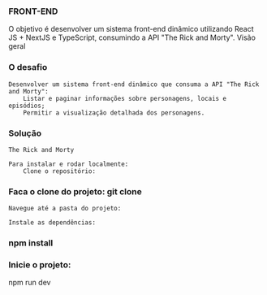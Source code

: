 ### FRONT-END

O objetivo é desenvolver um sistema front-end dinâmico utilizando React JS + NextJS e TypeScript, consumindo a API "The Rick and Morty".
Visão geral

### O desafio

    Desenvolver um sistema front-end dinâmico que consuma a API "The Rick and Morty":
        Listar e paginar informações sobre personagens, locais e episódios;
        Permitir a visualização detalhada dos personagens.

### Solução

    The Rick and Morty

    Para instalar e rodar localmente:
        Clone o repositório:

    

### Faca o clone do projeto: git clone 
    Navegue até a pasta do projeto:
   
    Instale as dependências:

 ### npm install

### Inicie o projeto:

npm run dev